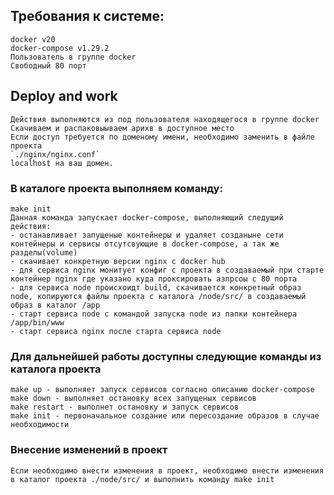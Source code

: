 ## Требования к системе:
    docker v20
    docker-compose v1.29.2
    Пользователь в группе docker
    Свободный 80 порт

## Deploy and work
    Действия выполняются из под пользователя находящегося в группе docker
    Скачиваем и распаковыываем арихв в доступное место
    Если доступ требуется по доменому имени, необходимо заменить в файле проекта
    `./nginx/nginx.conf`
    localhost на ваш домен.


### В каталоге проекта выполняем команду:
	make init
	Данная команда запускает docker-compose, выполняющий следущий действия:
	- останавливает запущеные контейнеры и удаляет созданыне сети контейнеры и сервисы отсутсвующие в docker-compose, а так же разделы(volume)
	- скачивает конкретную версии nginx с docker hub
	- для сервиса nginx монитует конфиг с проекта в создаваемый при старте контейнер nginx где указано куда проксировать азпрсоы с 80 порта
	- для сервиса node происхоидт build, скачивается конкретный образ node, копируются файлы проекта с каталога /node/src/ в создаваемый образ в каталог /app
	- старт сервиса node с командой запуска node из папки контейнера /app/bin/www
	- старт сервиса nginx после старта сервиса node

### Для дальнейшей работы доступны следующие команды из каталога проекта
	make up - выполняет запуск сервисов согласно описанию docker-compose
	make down - выполняет остановку всех запущеных сервисов
	make restart - выполнет остановку и запуск сервисов
	make init - первоначальное создание или пересоздание образов в случае необходимости
	
### Внесение изменений в проект
    Если необходимо внести изменения в проект, необходимо внести изменения в каталог проекта ./node/src/ и выполнить команду make init
